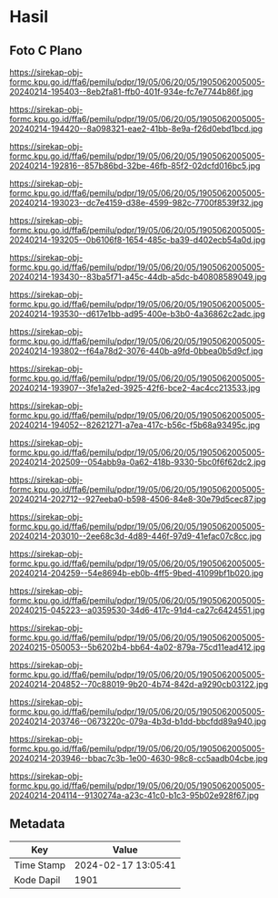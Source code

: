 # Hasil

## Foto C Plano

https://sirekap-obj-formc.kpu.go.id/ffa6/pemilu/pdpr/19/05/06/20/05/1905062005005-20240214-195403--8eb2fa81-ffb0-401f-934e-fc7e7744b86f.jpg

https://sirekap-obj-formc.kpu.go.id/ffa6/pemilu/pdpr/19/05/06/20/05/1905062005005-20240214-194420--8a098321-eae2-41bb-8e9a-f26d0ebd1bcd.jpg

https://sirekap-obj-formc.kpu.go.id/ffa6/pemilu/pdpr/19/05/06/20/05/1905062005005-20240214-192816--857b86bd-32be-46fb-85f2-02dcfd016bc5.jpg

https://sirekap-obj-formc.kpu.go.id/ffa6/pemilu/pdpr/19/05/06/20/05/1905062005005-20240214-193023--dc7e4159-d38e-4599-982c-7700f8539f32.jpg

https://sirekap-obj-formc.kpu.go.id/ffa6/pemilu/pdpr/19/05/06/20/05/1905062005005-20240214-193205--0b6106f8-1654-485c-ba39-d402ecb54a0d.jpg

https://sirekap-obj-formc.kpu.go.id/ffa6/pemilu/pdpr/19/05/06/20/05/1905062005005-20240214-193430--83ba5f71-a45c-44db-a5dc-b40808589049.jpg

https://sirekap-obj-formc.kpu.go.id/ffa6/pemilu/pdpr/19/05/06/20/05/1905062005005-20240214-193530--d617e1bb-ad95-400e-b3b0-4a36862c2adc.jpg

https://sirekap-obj-formc.kpu.go.id/ffa6/pemilu/pdpr/19/05/06/20/05/1905062005005-20240214-193802--f64a78d2-3076-440b-a9fd-0bbea0b5d9cf.jpg

https://sirekap-obj-formc.kpu.go.id/ffa6/pemilu/pdpr/19/05/06/20/05/1905062005005-20240214-193907--3fe1a2ed-3925-42f6-bce2-4ac4cc213533.jpg

https://sirekap-obj-formc.kpu.go.id/ffa6/pemilu/pdpr/19/05/06/20/05/1905062005005-20240214-194052--82621271-a7ea-417c-b56c-f5b68a93495c.jpg

https://sirekap-obj-formc.kpu.go.id/ffa6/pemilu/pdpr/19/05/06/20/05/1905062005005-20240214-202509--054abb9a-0a62-418b-9330-5bc0f6f62dc2.jpg

https://sirekap-obj-formc.kpu.go.id/ffa6/pemilu/pdpr/19/05/06/20/05/1905062005005-20240214-202712--927eeba0-b598-4506-84e8-30e79d5cec87.jpg

https://sirekap-obj-formc.kpu.go.id/ffa6/pemilu/pdpr/19/05/06/20/05/1905062005005-20240214-203010--2ee68c3d-4d89-446f-97d9-41efac07c8cc.jpg

https://sirekap-obj-formc.kpu.go.id/ffa6/pemilu/pdpr/19/05/06/20/05/1905062005005-20240214-204259--54e8694b-eb0b-4ff5-9bed-41099bf1b020.jpg

https://sirekap-obj-formc.kpu.go.id/ffa6/pemilu/pdpr/19/05/06/20/05/1905062005005-20240215-045223--a0359530-34d6-417c-91d4-ca27c6424551.jpg

https://sirekap-obj-formc.kpu.go.id/ffa6/pemilu/pdpr/19/05/06/20/05/1905062005005-20240215-050053--5b6202b4-bb64-4a02-879a-75cd11ead412.jpg

https://sirekap-obj-formc.kpu.go.id/ffa6/pemilu/pdpr/19/05/06/20/05/1905062005005-20240214-204852--70c88019-9b20-4b74-842d-a9290cb03122.jpg

https://sirekap-obj-formc.kpu.go.id/ffa6/pemilu/pdpr/19/05/06/20/05/1905062005005-20240214-203746--0673220c-079a-4b3d-b1dd-bbcfdd89a940.jpg

https://sirekap-obj-formc.kpu.go.id/ffa6/pemilu/pdpr/19/05/06/20/05/1905062005005-20240214-203946--bbac7c3b-1e00-4630-98c8-cc5aadb04cbe.jpg

https://sirekap-obj-formc.kpu.go.id/ffa6/pemilu/pdpr/19/05/06/20/05/1905062005005-20240214-204114--9130274a-a23c-41c0-b1c3-95b02e928f67.jpg


## Metadata

| Key        | Value               |
| ---------- | ------------------- |
| Time Stamp | 2024-02-17 13:05:41 |
| Kode Dapil | 1901                |




